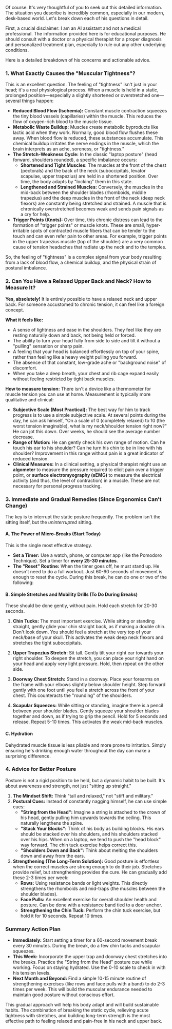 Of course. It's very thoughtful of you to seek out this detailed information. The situation you describe is incredibly common, especially in our modern, desk-based world. Let's break down each of his questions in detail.

First, a crucial disclaimer: I am an AI assistant and not a medical professional. The information provided here is for educational purposes. He should consult with a doctor or a physical therapist for a proper diagnosis and personalized treatment plan, especially to rule out any other underlying conditions.

Here is a detailed breakdown of his concerns and actionable advice.

### 1\. What Exactly Causes the "Muscular Tightness"?

This is an excellent question. The feeling of "tightness" isn't just in your head; it's a real physiological process. When a muscle is held in a static, prolonged position—especially a slightly shortened or overstretched one—several things happen:

  * **Reduced Blood Flow (Ischemia):** Constant muscle contraction squeezes the tiny blood vessels (capillaries) within the muscle. This reduces the flow of oxygen-rich blood to the muscle tissue.
  * **Metabolic Waste Buildup:** Muscles create metabolic byproducts like lactic acid when they work. Normally, good blood flow flushes these away. When blood flow is reduced, these substances accumulate. This chemical buildup irritates the nerve endings in the muscle, which the brain interprets as an ache, soreness, or "tightness."
  * **The Stretch-Weakness Cycle:** In the classic "laptop posture" (head forward, shoulders rounded), a specific imbalance occurs:
      * **Shortened and Tight Muscles:** The muscles at the front of the chest (pectorals) and the back of the neck (suboccipitals, levator scapulae, upper trapezius) are held in a shortened position. Over time, the body adapts by "locking" them in this state.
      * **Lengthened and Strained Muscles:** Conversely, the muscles in the mid-back between the shoulder blades (rhomboids, middle trapezius) and the deep muscles in the front of the neck (deep neck flexors) are constantly being stretched and strained. A muscle that is chronically overstretched becomes weak and sends pain signals as a cry for help.
  * **Trigger Points (Knots):** Over time, this chronic distress can lead to the formation of "trigger points" or muscle knots. These are small, hyper-irritable spots of contracted muscle fibers that can be tender to the touch and can even refer pain to other areas. For example, trigger points in the upper trapezius muscle (top of the shoulder) are a very common cause of tension headaches that radiate up the neck and to the temples.

So, the feeling of "tightness" is a complex signal from your body resulting from a lack of blood flow, a chemical buildup, and the physical strain of postural imbalance.

### 2\. Can You Have a Relaxed Upper Back and Neck? How to Measure It?

**Yes, absolutely\!** It is entirely possible to have a relaxed neck and upper back. For someone accustomed to chronic tension, it can feel like a foreign concept.

**What it feels like:**

  * A sense of lightness and ease in the shoulders. They feel like they are resting naturally down and back, not being held or forced.
  * The ability to turn your head fully from side to side and tilt it without a "pulling" sensation or sharp pain.
  * A feeling that your head is balanced effortlessly on top of your spine, rather than feeling like a heavy weight pulling you forward.
  * The absence of that constant, low-grade ache or "background noise" of discomfort.
  * When you take a deep breath, your chest and rib cage expand easily without feeling restricted by tight back muscles.

**How to measure tension:**
There isn't a device like a thermometer for muscle tension you can use at home. Measurement is typically more qualitative and clinical:

  * **Subjective Scale (Most Practical):** The best way for him to track progress is to use a simple subjective scale. At several points during the day, he can ask himself, "On a scale of 0 (completely relaxed) to 10 (the worst tension imaginable), what is my neck/shoulder tension right now?" He can jot this down. Over weeks, he should see the average number decrease.
  * **Range of Motion:** He can gently check his own range of motion. Can he touch his ear to his shoulder? Can he turn his chin to be in line with his shoulder? Improvement in this range without pain is a great indicator of reduced tension.
  * **Clinical Measures:** In a clinical setting, a physical therapist might use an **algometer** to measure the pressure required to elicit pain over a trigger point, or **surface electromyography (sEMG)** to measure the electrical activity (and thus, the level of contraction) in a muscle. These are not necessary for personal progress tracking.

### 3\. Immediate and Gradual Remedies (Since Ergonomics Can't Change)

The key is to interrupt the static posture frequently. The problem isn't the sitting itself, but the *uninterrupted* sitting.

#### **A. The Power of Micro-Breaks (Start Today)**

This is the single most effective strategy.

  * **Set a Timer:** Use a watch, phone, or computer app (like the Pomodoro Technique). Set a timer for **every 25-30 minutes**.
  * **The "Reset" Routine:** When the timer goes off, he must stand up. He doesn't need to do a full workout. Just 60-90 seconds of movement is enough to reset the cycle. During this break, he can do one or two of the following:

#### **B. Simple Stretches and Mobility Drills (To Do During Breaks)**

These should be done gently, without pain. Hold each stretch for 20-30 seconds.

1.  **Chin Tucks:** The most important exercise. While sitting or standing straight, gently glide your chin straight back, as if making a double chin. Don't look down. You should feel a stretch at the very top of your neck/base of your skull. This activates the weak deep neck flexors and stretches the tight suboccipitals.

2.  **Upper Trapezius Stretch:** Sit tall. Gently tilt your right ear towards your right shoulder. To deepen the stretch, you can place your right hand on your head and apply very light pressure. Hold, then repeat on the other side.

3.  **Doorway Chest Stretch:** Stand in a doorway. Place your forearms on the frame with your elbows slightly below shoulder height. Step forward gently with one foot until you feel a stretch across the front of your chest. This counteracts the "rounding" of the shoulders.

4.  **Scapular Squeezes:** While sitting or standing, imagine there is a pencil between your shoulder blades. Gently squeeze your shoulder blades together and down, as if trying to grip the pencil. Hold for 5 seconds and release. Repeat 5-10 times. This activates the weak mid-back muscles.

#### **C. Hydration**

Dehydrated muscle tissue is less pliable and more prone to irritation. Simply ensuring he's drinking enough water throughout the day can make a surprising difference.

### 4\. Advice for Better Posture

Posture is not a rigid position to be held, but a dynamic habit to be built. It's about awareness and strength, not just "sitting up straight."

1.  **The Mindset Shift:** Think "tall and relaxed," not "stiff and military."
2.  **Postural Cues:** Instead of constantly nagging himself, he can use simple cues:
      * **"String from the Head":** Imagine a string is attached to the crown of his head, gently pulling him upwards towards the ceiling. This naturally lengthens the spine.
      * **"Stack Your Blocks":** Think of his body as building blocks. His ears should be stacked over his shoulders, and his shoulders stacked over his hips. When on a laptop, we tend to push the "head block" way forward. The chin tuck exercise helps correct this.
      * **"Shoulders Down and Back":** Think about melting the shoulders down and away from the ears.
3.  **Strengthening (The Long-Term Solution):** Good posture is effortless when the correct muscles are strong enough to do their job. Stretches provide relief, but strengthening provides the cure. He can gradually add these 2-3 times per week:
      * **Rows:** Using resistance bands or light weights. This directly strengthens the rhomboids and mid-traps (the muscles between the shoulder blades).
      * **Face Pulls:** An excellent exercise for overall shoulder health and posture. Can be done with a resistance band tied to a door anchor.
      * **Strengthening the Chin Tuck:** Perform the chin tuck exercise, but hold it for 10 seconds. Repeat 10 times.

### Summary Action Plan

  * **Immediately:** Start setting a timer for a 60-second movement break every 30 minutes. During the break, do a few chin tucks and scapular squeezes.
  * **This Week:** Incorporate the upper trap and doorway chest stretches into the breaks. Practice the "String from the Head" posture cue while working. Focus on staying hydrated. Use the 0-10 scale to check in with his tension levels.
  * **Next Month and Beyond:** Find a simple 10-15 minute routine of strengthening exercises (like rows and face pulls with a band) to do 2-3 times per week. This will build the muscular endurance needed to maintain good posture without conscious effort.

This gradual approach will help his body adapt and will build sustainable habits. The combination of breaking the static cycle, relieving acute tightness with stretches, and building long-term strength is the most effective path to feeling relaxed and pain-free in his neck and upper back.